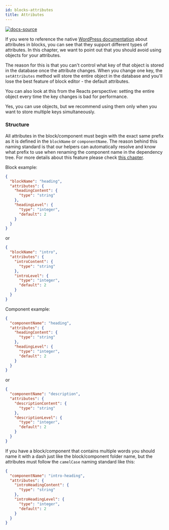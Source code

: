 ```yaml
---
id: blocks-attributes
title: Attributes
---
```


[![docs-source](https://img.shields.io/badge/source-eightshift--frontend--libs-yellow?style=for-the-badge&logo=javascript&labelColor=2a2a2a)](https://github.com/infinum/eightshift-frontend-libs/tree/develop/blocks/init/src/Blocks/)

If you were to reference the native [WordPress documentation](https://developer.wordpress.org/block-editor/developers/block-api/block-attributes/) about attributes in blocks, you can see that they support different types of attributes. In this chapter, we want to point out that you should avoid using objects for your attributes.

The reason for this is that you can't control what key of that object is stored in the database once the attribute changes. When you change one key, the `setAttributes` method will store the entire object in the database and you'll lose the best feature of block editor - the default attributes.

You can also look at this from the Reacts perspective: setting the entire object every time the key changes is bad for performance.

Yes, you can use objects, but we recommend using them only when you want to store multiple keys simultaneously.

### Structure 

All attributes in the block/component must begin with the exact same prefix as it is defined in the `blockName` or `componentName`. The reason behind this naming standard is that our helpers can automatically resolve and know what prefix to use when renaming the component name in the dependency tree. For more details about this feature please check [this chapter](blocks-component-in-block).

Block example:
```json
{
  "blockName": "heading",
  "attributes": {
    "headingContent": {
      "type": "string"
    },
    "headingLevel": {
      "type": "integer",
      "default": 2
    }
  }
}
```

or

```json
{
  "blockName": "intro",
  "attributes": {
    "introContent": {
      "type": "string"
    },
    "introLevel": {
      "type": "integer",
      "default": 2
    }
  }
}
```

Component example:
```json
{
  "componentName": "heading",
  "attributes": {
    "headingContent": {
      "type": "string"
    },
    "headingLevel": {
      "type": "integer",
      "default": 2
    }
  }
}
```

or

```json
{
  "componentName": "description",
  "attributes": {
    "descriptionContent": {
      "type": "string"
    },
    "descriptionLevel": {
      "type": "integer",
      "default": 2
    }
  }
}
```

If you have a block/component that contains multiple words you should name it with a dash just like the block/component folder name, but the attributes must follow the `camelCase` naming standard like this:

```json
{
  "componentName": "intro-heading",
  "attributes": {
    "introHeadingContent": {
      "type": "string"
    },
    "introHeadingLevel": {
      "type": "integer",
      "default": 2
    }
  }
}
```
